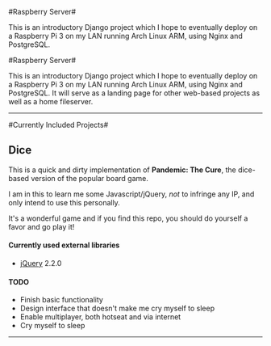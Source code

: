#Raspberry Server#

This is an introductory Django project which I hope to eventually deploy on a Raspberry Pi 3 on my LAN running Arch Linux ARM, using Nginx and PostgreSQL.

#Raspberry Server#

This is an introductory Django project which I hope to eventually deploy on a Raspberry Pi 3 on my LAN running Arch Linux ARM, using Nginx and PostgreSQL.  It will serve as a landing page for other web-based projects as well as a home fileserver.

* * *

#Currently Included Projects#

## Dice ##

This is a quick and dirty implementation of **Pandemic: The Cure**, the dice-based version of the popular board game.

I am in this to learn me some Javascript/jQuery, *not* to infringe any IP, and only intend to use this personally.

It's a wonderful game and if you find this repo, you should do yourself a favor and go play it!

#### Currently used external libraries ####

* [jQuery](http://jquery.com/) 2.2.0

#### TODO ####

* Finish basic functionality
* Design interface that doesn't make me cry myself to sleep
* Enable multiplayer, both hotseat and via internet
* Cry myself to sleep

* * *
